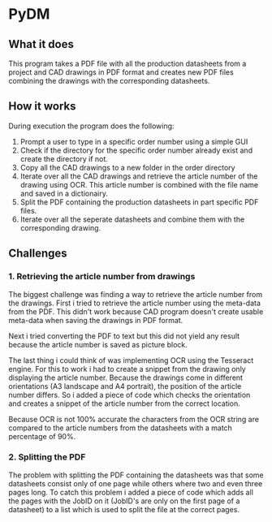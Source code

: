 # PyDM

## What it does
This program takes a PDF file with all the production datasheets from a project and CAD drawings in PDF format and creates new PDF files combining the drawings with the corresponding datasheets.

## How it works
During execution the program does the following:

  1) Prompt a user to type in a specific order number using a simple GUI
  2) Check if the directory for the specific order number already exist and create the directory if not.
  3) Copy all the CAD drawings to a new folder in the order directory
  4) Iterate over all the CAD drawings and retrieve the article number of the drawing using OCR. This article number is combined with the file name        and saved in a dictionairy.
  5) Split the PDF containing the production datasheets in part specific PDF files.
  6) Iterate over all the seperate datasheets and combine them with the corresponding drawing.
  
## Challenges

### 1. Retrieving the article number from drawings
The biggest challenge was finding a way to retrieve the article number from the drawings. First i tried to retrieve the article number using the meta-data from the PDF. This didn't work because CAD program doesn't create usable meta-data when saving the drawings in PDF format. 

Next i tried converting the PDF to text but this did not yield any result because the article number is saved as picture block.

The last thing i could think of was implementing OCR using the Tesseract engine. For this to work i had to create a snippet from the drawing only displaying the article number. Because the drawings come in different orientations (A3 landscape and A4 portrait), the position of the article number differs. So i added a piece of code which checks the orientation and creates a snippet of the article number from the correct location.

Because OCR is not 100% accurate the characters from the OCR string are compared to the article numbers from the datasheets with a match percentage of 90%.


### 2. Splitting the PDF
The problem with splitting the PDF containing the datasheets was that some datasheets consist only of one page while others where two and even three pages long. To catch this problem i added a piece of code which adds all the pages with the JobID on it (JobID's are only on the first page of a datasheet) to a list which is used to split the file at the correct pages.

